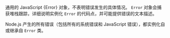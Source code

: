 
<!--type=class-->

通用的 JavaScript {Error} 对象，不表明错误发生的具体情况。
`Error` 对象会捕获堆栈跟踪，详细说明实例化 `Error` 的代码点，并可能提供错误的文本描述。

Node.js 产生的所有错误（包括所有的系统错误和 JavaScript 错误），都实例化自或继承自 `Error` 类。

